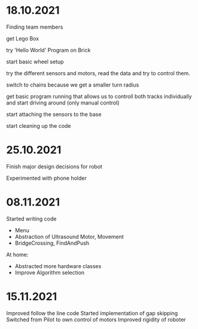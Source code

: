 # 18.10.2021

Finding team members

get Lego Box

try 'Hello World' Program on Brick

start basic wheel setup

try the different sensors and motors, read the data and try to control them.

switch to chains because we get a smaller turn radius

get basic program running that allows us to controll both tracks individually and start driving around (only manual control)

start attaching the sensors to the base

start cleaning up the code

# 25.10.2021

Finish major design decisions for robot

Experimented with phone holder

# 08.11.2021

Started writing code
 - Menu
 - Abstraction of Ultrasound Motor, Movement
 - BridgeCrossing, FindAndPush

At home:
 - Abstracted more hardware classes
 - Improve Algorithm selection

# 15.11.2021

Improved follow the line code
Started implementation of gap skipping
Switched from Pilot to own control of motors
Improved rigidity of roboter
